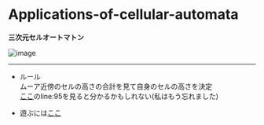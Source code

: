 # Applications-of-cellular-automata
**三次元セルオートマトン**

![image](https://user-images.githubusercontent.com/64544361/118384552-d190f680-b641-11eb-9396-590e703332af.png)

---
- ルール\
ムーア近傍のセルの高さの合計を見て自身のセルの高さを決定\
[ここ](https://github.com/Forenard/Applications-of-cellular-automata/blob/main/Applications-of-cellular-automata/Assets/Scripts/Generator.cs)のline:95を見ると分かるかもしれない(私はもう忘れました)

- 遊ぶには[ここ](https://unityroom.com/games/asdasda)
